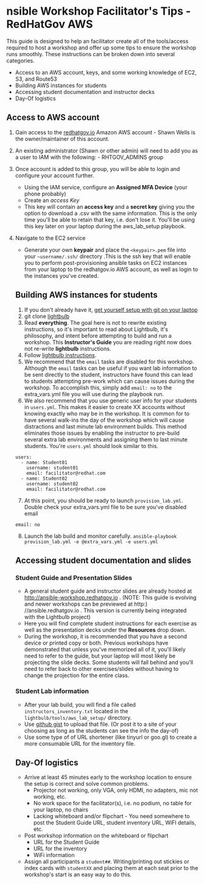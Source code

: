 nsible Workshop Facilitator's Tips - RedHatGov AWS
=========================================

This guide is designed to help an facilitator create all of the tools/access required to host a workshop and offer up some tips to ensure the workshop runs smoothly.  These instructions can be broken down into several categories.

* Access to an AWS account, keys, and some working knowledge of EC2, S3, and Route53
* Building AWS instances for students
* Accessing student documentation and instructor decks
* Day-Of logistics

## Access to  AWS account

1. Gain access to the [redhatgov.io](https://us-east-1.signin.aws.amazon.com) Amazon AWS account -  Shawn Wells is the owner/maintainer of this account.
2. An existing administrator (Shawn or other admin) will need to add you as a user to IAM with the following:
        - RHTGOV_ADMINS group
3. Once account is added to this group, you will be able to login and configure your account further.
   - Using the IAM service, configure an __Assigned MFA Device__ (your phone probably)
   - Create an _access Key_
   - This key will contain an __access key__ and a __secret key__ giving you the option to download a .csv with the same information.  This is the only time you'll be able to retain that key, i.e. don't lose it.  You'll be using this key later on your laptop during the aws_lab_setup playbook.
4. Navigate to the EC2 service
   - Generate your own __keypair__ and place the `<keypair>.pem` file into your `~username/.ssh/` directory .This is the ssh key that will enable you to perform post-provisioning ansible tasks on EC2 instances from your laptop to the redhatgov.io AWS account, as well as login to the instances you've created.

   ## Building AWS instances for students

   1. If you don't already have it, [get yourself setup with git on your laptop](https://git-scm.com/book/en/v2/Getting-Started-Installing-Git)
   2. git clone [lightbulb](https://github.com/ansible/lightbulb)
   3. Read __everything__.  The goal here is not to rewrite existing instructions, so it's important to read about Lightbulb, it's philosophy, and intent before attempting to build and run a workshop.  This __Instructor's Guide__ you are reading right now does not re-write __lightbulb__ instructions.
   4. Follow [lightbulb instructions](https://github.com/ansible/lightbulb/tree/master/tools/aws_lab_setup).
   5. We recommend that the `email` tasks are disabled for this workshop.  Although the `email` tasks can be useful if you want lab information to be sent directly to the student, instructors have found this can lead to students attempting pre-work which can cause issues during the workshop.  To accomplish this, simply add `email: no` to the extra_vars.yml file you will use during the playbook run.
   6. We also recommend that you use generic user info for your students in `users.yml`.  This makes it easier to create XX accounts without knowing exactly who may be in the workshop.  It is common for to have several walk-ins the day of the workshop which will cause distractions and last minute lab environment builds.  This method eliminates those issues by enabling the instructor to pre-build several extra lab environments and assigning them to last minute students.  You're `users.yml` should look similar to this.
   ```
   users:
     - name: Student01
       username: student01
       email: facilitator@redhat.com
     - name: Student02
       username: student02
       email: facilitator@redhat.com
   ```
   7. At this point, you should be ready to launch `provision_lab.yml`.  Double check your extra_vars.yml file to be sure you've disabled email
   ```...
   email: no
   ```
   8. Launch the lab build and monitor carefully.
   `ansible-playbook provision_lab.yml -e @extra_vars.yml -e users.yml`

   ## Accessing student documentation and slides

   ### Student Guide and Presentation Slides
   * A general student guide and instructor slides are already hosted at http://ansible-workshop.redhatgov.io . (NOTE:  This guide is evolving and newer workshops can be previewed at http:) //ansible.redhatgov.io . This version is currently being integrated with the Lightbulb project)
   * Here you will find complete student instructions for each exercise as well as the presentation decks under the __Resources__ drop down.
   * During the workshop, it is recommended that you have a second device or printed copy or both.  Previous workshops have demonstrated that unless you've memorized all of it, you'll likely need to refer to the guide, but your laptop will most likely be projecting the slide decks.  Some students will fall behind and you'll need to refer back to other exercises/slides without having to change the projection for the entire class.

   ### Student Lab information
   * After your lab build, you will find a file called `instructors_inventory.txt` located in the `lightbulb/tools/aws_lab_setup/` directory.  
   * Use [github gist](https://gist.github.com/) to upload that file. (Or post it to a site of your choosing as long as the students can see the info the day-of)
   * Use some type of of URL shortener (like tinyurl or goo.gl) to create a more consumable URL for the inventory file.

   ## Day-Of logistics
   * Arrive at least 45 minutes early to the workshop location to ensure the setup is correct and solve common problems.
     - Projector not working, only VGA, only HDMI, no adapters, mic not working, etc.
     - No work space for the facilitator(s), i.e. no podium, no table for your laptop, no chairs
     - Lacking whiteboard and/or flipchart - You need somewhere to post the Student Guide URL, student inventory URL, WiFI details, etc.
   * Post workshop information on the whiteboard or flipchart
     - URL for the Student Guide
     - URL for the inventory
     - WiFi information
   * Assign all participants a `student##`.  Writing/printing out stickies or index cards with `studentXX` and placing them at each seat prior to the workshop's start is an easy way to do this.

